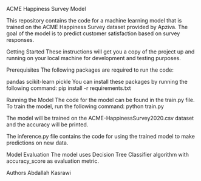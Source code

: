 ACME Happiness Survey Model

This repository contains the code for a machine learning model that is trained on the ACME Happiness Survey dataset provided by Apziva. The goal of the model is to predict customer satisfaction based on survey responses.

Getting Started
These instructions will get you a copy of the project up and running on your local machine for development and testing purposes.

Prerequisites
The following packages are required to run the code:

pandas
scikit-learn
pickle
You can install these packages by running the following command:
pip install -r requirements.txt

Running the Model
The code for the model can be found in the train.py file. To train the model, run the following command:
python train.py

The model will be trained on the ACME-HappinessSurvey2020.csv dataset and the accuracy will be printed.

The inference.py file contains the code for using the trained model to make predictions on new data.

Model Evaluation
The model uses Decision Tree Classifier algorithm with accuracy_score as evaluation metric.


Authors
Abdallah Kasrawi 
